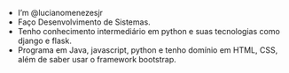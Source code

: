 - I’m @lucianomenezesjr
- Faço Desenvolvimento de Sistemas.
- Tenho conhecimento intermediário em python e suas tecnologias como django e flask.
- Programa em Java, javascript, python e tenho domínio em HTML, CSS, além de saber usar o framework bootstrap.
